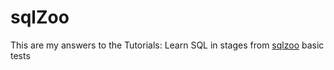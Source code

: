 # sqlZoo
This are my answers to the Tutorials: Learn SQL in stages from [sqlzoo](https://sqlzoo.net/) basic tests